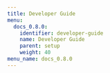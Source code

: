 ```yaml
---
title: Developer Guide
menu:
  docs_0.8.0:
    identifier: developer-guide
    name: Developer Guide
    parent: setup
    weight: 40
menu_name: docs_0.8.0
---
```

